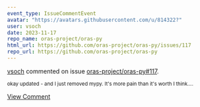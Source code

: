 ```yaml
---
event_type: IssueCommentEvent
avatar: "https://avatars.githubusercontent.com/u/814322?"
user: vsoch
date: 2023-11-17
repo_name: oras-project/oras-py
html_url: https://github.com/oras-project/oras-py/issues/117
repo_url: https://github.com/oras-project/oras-py
---
```


<a href='https://github.com/vsoch' target='_blank'>vsoch</a> commented on issue <a href='https://github.com/oras-project/oras-py/issues/117' target='_blank'>oras-project/oras-py#117</a>.

<small>okay updated - and I just removed mypy. It's more pain than it's worth I think....</small>

<a href='https://github.com/oras-project/oras-py/issues/117' target='_blank'>View Comment</a>
